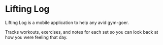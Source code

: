 # Lifting Log

Lifting Log is a mobile application to help any avid gym-goer.

Tracks workouts, exercises, and notes for each set so you can 
look back at how you were feeling that day.
